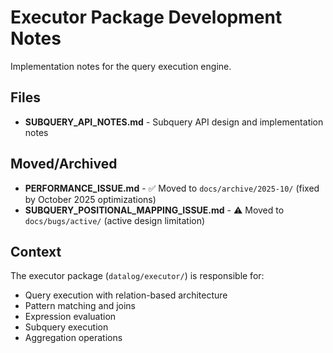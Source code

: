 # Executor Package Development Notes

Implementation notes for the query execution engine.

## Files

- **SUBQUERY_API_NOTES.md** - Subquery API design and implementation notes

## Moved/Archived

- **PERFORMANCE_ISSUE.md** - ✅ Moved to `docs/archive/2025-10/` (fixed by October 2025 optimizations)
- **SUBQUERY_POSITIONAL_MAPPING_ISSUE.md** - ⚠️ Moved to `docs/bugs/active/` (active design limitation)

## Context

The executor package (`datalog/executor/`) is responsible for:
- Query execution with relation-based architecture
- Pattern matching and joins
- Expression evaluation
- Subquery execution
- Aggregation operations
